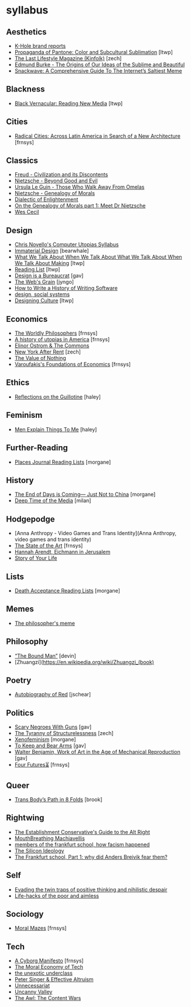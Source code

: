 # syllabus

## Aesthetics
- [K-Hole brand reports](http://khole.net/)
- [Propaganda of Pantone: Color and Subcultural Sublimation](http://www.lokidesign.net/journal/2016/2/22/the-propaganda-of-pantone-colour-and-subcultural-sublimation) [ltwp]
- [The Last Lifestyle Magazine (Kinfolk)](http://www.racked.com/2016/3/14/11173148/kinfolk-lifestyle-magazines) [zech]
- [Edmund Burke - The Origins of Our Ideas of the Sublime and Beautiful](https://blogs.warwick.ac.uk/files/rvpsupperclub/burke_sublime_and_the_beautiful.pdf)
- [Snackwave: A Comprehensive Guide To The Internet’s Saltiest Meme](https://thehairpin.com/snackwave-a-comprehensive-guide-to-the-internets-saltiest-meme-fa9db7dffb6e#.659v2kc8u)

## Blackness
- [Black Vernacular: Reading New Media](http://martinesyms.com/black-vernacular-reading-new-media/) [ltwp]

## Cities
- [Radical Cities: Across Latin America in Search of a New Architecture](https://www.versobooks.com/books/2011-radical-cities) [frnsys]

## Classics
- [Freud - Civilization and its Discontents](http://72.52.202.216/~fenderse/freud_civilization_and_its_discontents.pdf)
- [Nietzsche - Beyond Good and Evil](http://catdir.loc.gov/catdir/samples/cam031/2001035672.pdf)
- [Ursula Le Guin - Those Who Walk Away From Omelas](http://engl210-deykute.wikispaces.umb.edu/file/view/omelas.pdf)
- [Nietzsche - Genealogy of Morals](http://www.google.com/url?sa=t&rct=j&q=&esrc=s&source=web&cd=1&ved=0ahUKEwjGvbLMnPPNAhVIeCYKHRpeCqgQFggeMAA&url=http%3A%2F%2Fwww.inp.uw.edu.pl%2Fmdsie%2FPolitical_Thought%2FGeneologyofMorals.pdf&usg=AFQjCNGPPnJ_dx1lb6VHcQiEuIys9GFepQ)
- [Dialectic of Enlightenment](https://frankfurtschool.wordpress.com/2008/02/28/summary-dialectic-of-enlightenment/)
- [On the Genealogy of Morals part 1: Meet Dr Nietzsche](https://www.theguardian.com/commentisfree/2008/oct/27/religion-atheism)
- [Wes Cecil](https://www.youtube.com/channel/UC9ff15w4ufviWfv9UfIuByA/videos)

## Design
- [Chris Novello's Computer Utopias Syllabus](http://chrisnovello.com/teaching/risd/computer-utopias/)
- [Immaterial Design](http://expiredmag.com/immaterial-design/) [bearwhale]
- [What We Talk About When We Talk About What We Talk About When We Talk About Making](http://quietbabylon.com/2014/what-we-talk-about-when-we-talk-about-what-we-talk-about-when-we-talk-about-making/) [ltwp]
- [Reading List](http://readinglist.info/) [ltwp]
- [Design is a Bureaucrat](http://thenewinquiry.com/essays/design-is-a-bureaucrat/) [gav]
- [The Web's Grain](http://www.frankchimero.com/writing/the-webs-grain/) [jyngo]
- [How to Write a History of Writing Software](http://www.theatlantic.com/technology/archive/2016/06/how-to-write-a-history-of-writing-software/489173/)
- [design, social systems](https://s3.amazonaws.com/arena-attachments/644316/6239b04c39351f8c713d4b168762f7aa.pdf)
- [Designing Culture](https://www.jacobinmag.com/2012/08/designing-culture/) [ltwp]

## Economics
- [The Worldly Philosophers](http://www.goodreads.com/book/show/82120.The_Worldly_Philosophers) [frnsys]
- [A history of utopias in America](https://blog.longreads.com/2016/02/25/when-the-messiah-came-to-america-she-was-a-woman/) [frnsys]
- [Elinor Ostrom & The Commons](https://en.wikipedia.org/wiki/Elinor_Ostrom)
- [New York After Rent](https://toe.prx.org/2015/04/new-york-after-rent-i-of-iii/) [zech]
- [The Value of Nothing](https://www.amazon.com/dp/B0032BW5D4/ref=dp-kindle-redirect?_encoding=UTF8&btkr=1)
- [Varoufakis's Foundations of Economics](https://yanisvaroufakis.eu/books/foundations-of-economics-a-beginners-companion/) [frnsys]

## Ethics
- [Reflections on the Guillotine](http://www.deakinphilosophicalsociety.com/texts/camus/reflections.pdf) [haley]

## Feminism
- [Men Explain Things To Me](https://www.goodreads.com/book/show/18528190-men-explain-things-to-me) [haley]

## Further-Reading
- [Places Journal Reading Lists](https://placesjournal.org/reading-lists/) [morgane]

## History
- [The End of Days is Coming— Just Not to China](https://foreignpolicy.com/2016/07/29/the-end-of-days-is-coming-just-not-to-china-apocalyptic-fiction-movies/) [morgane]
- [Deep Time of the Media](https://mitpress.mit.edu/books/deep-time-media) [milan]

## Hodgepodge
- [Anna Anthropy - Video Games and Trans Identity](Anna Anthropy, video games and trans identity)
- [The State of the Art](http://library.uniteddiversity.coop/More_Books_and_Reports/The_Culture_Novels-Iain_M_Bainks-Anarchist_Science_Fiction/iain%20m%20banks%20-%201989%20-%20the%20state%20of%20the%20art/Iain%20M.%20Banks%20-%20The%20State%20of%20the%20Art%20v1.html) [frnsys]
- [Hannah Arendt, Eichmann in Jerusalem](http://www.newyorker.com/magazine/1963/02/16/eichmann-in-jerusalem-i)
- [Story of Your Life](https://mathisgasser.files.wordpress.com/2014/12/ted-chiang_story-of-your-life_2000.pdf)

## Lists
- [Death Acceptance Reading Lists](http://www.orderofthegooddeath.com/last-death-book-reading-list) [morgane]

## Memes
- [The philosopher's meme](https://thephilosophersmeme.com/)

## Philosophy
- [“The Bound Man”](https://dl.dropboxusercontent.com/u/49408763/reads/the_bound_man.pdf) [devin]
- [Zhuangzi](https://en.wikipedia.org/wiki/Zhuangzi_(book)

## Poetry
- [Autobiography of Red](https://www.amazon.com/Autobiography-Red-Anne-Carson/dp/037570129X) [jschear]

## Politics
- [Scary Negroes With Guns](http://thenewinquiry.com/essays/scary-negroes-with-guns/) [gav]
- [The Tyranny of Structurelessness](http://www.jofreeman.com/joreen/tyranny.htm) [zech]
- [Xenofeminism](http://www.laboriacuboniks.net/) [morgane]
- [To Keep and Bear Arms](http://www.nybooks.com/articles/1995/09/21/to-keep-and-bear-arms/) [gav]
- [Walter Benjamin, Work of Art in the Age of Mechanical Reproduction](https://phiffer.org/wp-content/media/2015/11/Benjamin-Walter-The-Work-of-Art-in-the-Age-of-Its-Mechanical-Reproducability.pdf) [gav]
- [Four Futures⏳](https://www.jacobinmag.com/2011/12/four-futures/) [frnsys]

## Queer
- [Trans Body’s Path in 8 Folds](http://www.kenyonreview.org/kr-online-issue/2016-summer/selections/cooper-lee-bombardier-656342/) [brook]

## Rightwing
- [The Establishment Conservative's Guide to the Alt Right](http://archive.is/tDf22)
- [MouthBreathing Machiavellis](http://thebaffler.com/blog/mouthbreathing-machiavellis)
- [members of the frankfurt school, how facism happened](http://www.iep.utm.edu/frankfur/)
- [The Silicon Ideology](https://ia801507.us.archive.org/32/items/the-silicon-ideology/the-silicon-ideology.pdf)
- [The Frankfurt school, Part 1: why did Anders Breivik fear them?](https://www.theguardian.com/commentisfree/2013/mar/25/anders-breivik-frankfurt-school)

## Self
- [Evading the twin traps of positive thinking and nihilistic despair](http://conversations.e-flux.com/t/evading-the-twins-traps-of-positive-thinking-and-nihilistic-despair/4015)
- [Life-hacks of the poor and aimless](http://thebaffler.com/blog/laurie-penny-self-care#)

## Sociology
- [Moral Mazes](http://www.goodreads.com/book/show/279812.Moral_Mazes) [frnsys]

## Tech
- [A Cyborg Manifesto](http://faculty.georgetown.edu/irvinem/theory/Haraway-CyborgManifesto-1.pdf) [frnsys]
- [The Moral Economy of Tech ](http://idlewords.com/talks/sase_panel.htm)
- [the unexotic underclass](http://miter.mit.edu/the-unexotic-underclass/)
- [Peter Singer & Effective Altruism](https://en.wikipedia.org/wiki/Effective_altruism)
- [Unnecessariat](https://morecrows.wordpress.com/2016/05/10/unnecessariat/)
- [Uncanny Valley](https://nplusonemag.com/issue-25/on-the-fringe/uncanny-valley/)
- [The Awl: The Content Wars](https://theawl.com/tagged/the-content-wars)